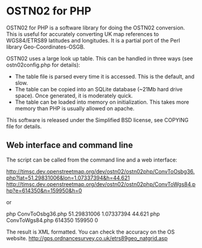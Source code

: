 OSTN02 for PHP
==============

OSTN02 for PHP is a software library for doing the OSTN02 conversion. This is useful for accurately converting UK map references to WGS84/ETRS89 latitudes and longitudes. It is a partial port of the Perl library Geo-Coordinates-OSGB.

OSTN02 uses a large look up table. This can be handled in three ways (see ostn02config.php for details):

* The table file is parsed every time it is accessed. This is the default, and slow.
* The table can be copied into an SQLite database (~21Mb hard drive space). Once generated, it is moderately quick.
* The table can be loaded into memory on initialization. This takes more memory than PHP is usually allowed on apache.

This software is released under the Simplified BSD license, see COPYING file for details.

Web interface and command line
------------------------------

The script can be called from the command line and a web interface:

http://timsc.dev.openstreetmap.org/dev/ostn02/ostn02php/ConvToOsbg36.php?lat=51.29831006&lon=1.07337394&h=44.621
http://timsc.dev.openstreetmap.org/dev/ostn02/ostn02php/ConvToWgs84.php?e=614350&n=159950&h=0

or

php ConvToOsbg36.php 51.29831006 1.07337394 44.621
php ConvToWgs84.php 614350 159950 0

The result is XML formatted. You can check the accuracy on the OS website. http://gps.ordnancesurvey.co.uk/etrs89geo_natgrid.asp

